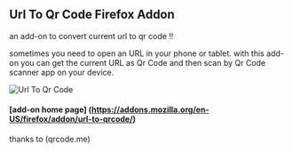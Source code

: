 ## Url To Qr Code Firefox Addon
an add-on to convert current url to qr code !!


sometimes you need to open an URL in your phone or tablet. with this add-on you can get the current URL as Qr Code and then scan by Qr Code scanner app on your device.

![Url To Qr Code](https://addons.cdn.mozilla.net/user-media/previews/full/160/160028.png?modified=1434268466)
#### [add-on home page] (https://addons.mozilla.org/en-US/firefox/addon/url-to-qrcode/)


thanks to (qrcode.me)
